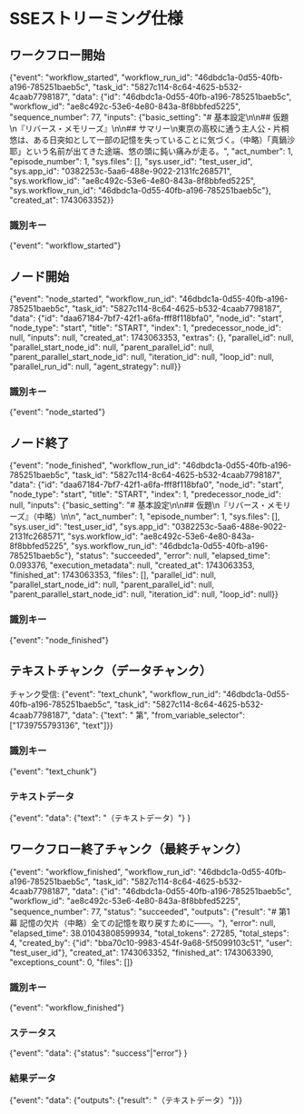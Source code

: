 # SSEストリーミング仕様

## ワークフロー開始

{"event": "workflow_started", "workflow_run_id": "46dbdc1a-0d55-40fb-a196-785251baeb5c", "task_id": "5827c114-8c64-4625-b532-4caab7798187", "data": {"id": "46dbdc1a-0d55-40fb-a196-785251baeb5c", "workflow_id": "ae8c492c-53e6-4e80-843a-8f8bbfed5225", "sequence_number": 77, "inputs": {"basic_setting": "# 基本設定\n\n## 仮題\n『リバース・メモリーズ』\n\n## サマリー\n東京の高校に通う主人公・片桐悠は、ある日突如として一部の記憶を失っていることに気づく。（中略）「真鍋沙耶」という名前が出てきた途端、悠の頭に鈍い痛みが走る。", "act_number": 1, "episode_number": 1, "sys.files": [], "sys.user_id": "test_user_id", "sys.app_id": "0382253c-5aa6-488e-9022-2131fc268571", "sys.workflow_id": "ae8c492c-53e6-4e80-843a-8f8bbfed5225", "sys.workflow_run_id": "46dbdc1a-0d55-40fb-a196-785251baeb5c"}, "created_at": 1743063352}}

### 識別キー

{"event": "workflow_started"}

## ノード開始

{"event": "node_started", "workflow_run_id": "46dbdc1a-0d55-40fb-a196-785251baeb5c", "task_id": "5827c114-8c64-4625-b532-4caab7798187", "data": {"id": "daa67184-7bf7-42f1-a6fa-fff8f118bfa0", "node_id": "start", "node_type": "start", "title": "START", "index": 1, "predecessor_node_id": null, "inputs": null, "created_at": 1743063353, "extras": {}, "parallel_id": null, "parallel_start_node_id": null, "parent_parallel_id": null, "parent_parallel_start_node_id": null, "iteration_id": null, "loop_id": null, "parallel_run_id": null, "agent_strategy": null}}

### 識別キー

{"event": "node_started"}

## ノード終了

{"event": "node_finished", "workflow_run_id": "46dbdc1a-0d55-40fb-a196-785251baeb5c", "task_id": "5827c114-8c64-4625-b532-4caab7798187", "data": {"id": "daa67184-7bf7-42f1-a6fa-fff8f118bfa0", "node_id": "start", "node_type": "start", "title": "START", "index": 1, "predecessor_node_id": null, "inputs": {"basic_setting": "# 基本設定\n\n## 仮題\n『リバース・メモリーズ』（中略）\n\n", "act_number": 1, "episode_number": 1, "sys.files": [], "sys.user_id": "test_user_id", "sys.app_id": "0382253c-5aa6-488e-9022-2131fc268571", "sys.workflow_id": "ae8c492c-53e6-4e80-843a-8f8bbfed5225", "sys.workflow_run_id": "46dbdc1a-0d55-40fb-a196-785251baeb5c"}, "status": "succeeded", "error": null, "elapsed_time": 0.093376, "execution_metadata": null, "created_at": 1743063353, "finished_at": 1743063353, "files": [], "parallel_id": null, "parallel_start_node_id": null, "parent_parallel_id": null, "parent_parallel_start_node_id": null, "iteration_id": null, "loop_id": null}}

### 識別キー

{"event": "node_finished"}

## テキストチャンク（データチャンク）

チャンク受信: {"event": "text_chunk", "workflow_run_id": "46dbdc1a-0d55-40fb-a196-785251baeb5c", "task_id": "5827c114-8c64-4625-b532-4caab7798187", "data": {"text": " 第", "from_variable_selector": ["1739755793136", "text"]}}

### 識別キー

{"event": "text_chunk"}

### テキストデータ

{"event": "data": {"text": "（テキストデータ）"} }

## ワークフロー終了チャンク（最終チャンク）

 {"event": "workflow_finished", "workflow_run_id": "46dbdc1a-0d55-40fb-a196-785251baeb5c", "task_id": "5827c114-8c64-4625-b532-4caab7798187", "data": {"id": "46dbdc1a-0d55-40fb-a196-785251baeb5c", "workflow_id": "ae8c492c-53e6-4e80-843a-8f8bbfed5225", "sequence_number": 77, "status": "succeeded", "outputs": {"result": "# 第1幕 記憶の欠片（中略）全ての記憶を取り戻すために——。"}, "error": null, "elapsed_time": 38.01043808599934, "total_tokens": 27285, "total_steps": 4, "created_by": {"id": "bba70c10-9983-454f-9a68-5f5099103c51", "user": "test_user_id"}, "created_at": 1743063352, "finished_at": 1743063390, "exceptions_count": 0, "files": []}

### 識別キー

{"event": "workflow_finished"}

### ステータス

{"event": "data": {"status": "success"|"error"} }

### 結果データ

{"event": "data": {"outputs": {"result": "（テキストデータ）"}}}
